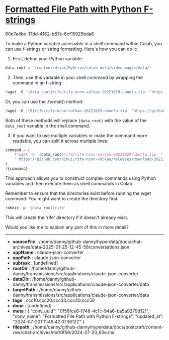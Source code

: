 # [Formatted File Path with Python F-strings](https://claude.ai/chat/0f56fce6-f746-4c1c-94a6-ba5a9279d121)

60e7e4bc-17dd-4162-b87e-6cf15925bda6

 To make a Python variable accessible in a shell command within Colab, you can use f-strings or string formatting. Here's how you can do it:

1. First, define your Python variable:

```python
data_root = '/content/drive/MyDrive/colab-data/video-magic/data/'
```

2. Then, use this variable in your shell command by wrapping the command in an f-string:

```python
!wget -O '{data_root}rife/rife-ncnn-vulkan-20221029-ubuntu.zip' 'https://github.com/nihui/rife-ncnn-vulkan/releases/download/20221029/rife-ncnn-vulkan-20221029-ubuntu.zip'
```

Or, you can use the .format() method:

```python
!wget -O '{0}rife/rife-ncnn-vulkan-20221029-ubuntu.zip' 'https://github.com/nihui/rife-ncnn-vulkan/releases/download/20221029/rife-ncnn-vulkan-20221029-ubuntu.zip'.format(data_root)
```

Both of these methods will replace `{data_root}` with the value of the `data_root` variable in the shell command.

3. If you want to use multiple variables or make the command more readable, you can split it across multiple lines:

```python
command = (
    f"wget -O '{data_root}rife/rife-ncnn-vulkan-20221029-ubuntu.zip' "
    "'https://github.com/nihui/rife-ncnn-vulkan/releases/download/20221029/rife-ncnn-vulkan-20221029-ubuntu.zip'"
)
!{command}
```

This approach allows you to construct complex commands using Python variables and then execute them as shell commands in Colab.

Remember to ensure that the directories exist before running the wget command. You might want to create the directory first:

```python
!mkdir -p '{data_root}rife'
```

This will create the 'rife' directory if it doesn't already exist.

Would you like me to explain any part of this in more detail?

---

* **sourceFile** : /home/danny/github-danny/hyperdata/docs/chat-archives/data-2025-01-25-12-45-58/conversations.json
* **appName** : claude-json-converter
* **appPath** : claude-json-converter
* **subtask** : [undefined]
* **rootDir** : /home/danny/github-danny/transmissions/src/applications/claude-json-converter
* **dataDir** : /home/danny/github-danny/transmissions/src/applications/claude-json-converter/data
* **targetPath** : /home/danny/github-danny/transmissions/src/applications/claude-json-converter/data
* **tags** : ccc10.ccc20.ccc30.ccc40.ccc50
* **done** : [undefined]
* **meta** : {
  "conv_uuid": "0f56fce6-f746-4c1c-94a6-ba5a9279d121",
  "conv_name": "Formatted File Path with Python F-strings",
  "updated_at": "2024-07-20T11:49:42.073612Z"
}
* **filepath** : /home/danny/github-danny/hyperdata/docs/postcraft/content-raw/chat-archives/md/0f56/2024-07-20_60e.md